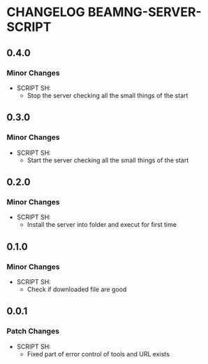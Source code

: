 # CHANGELOG BEAMNG-SERVER-SCRIPT

## 0.4.0

### Minor Changes

-   SCRIPT SH:
    -   Stop the server checking all the small things of the start

## 0.3.0

### Minor Changes

-   SCRIPT SH:
    -   Start the server checking all the small things of the start

## 0.2.0

### Minor Changes

-   SCRIPT SH:
    -   Install the server into folder and execut for first time

## 0.1.0

### Minor Changes

-   SCRIPT SH:
    -   Check if downloaded file are good

## 0.0.1

### Patch Changes

-   SCRIPT SH:
    -   Fixed part of error control of tools and URL exists
